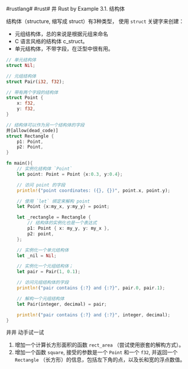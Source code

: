 #rustlang# #rust#
井 Rust by Example 3.1. 结构体

结构体（structure, 缩写成 struct）有3种类型， 使用 `struct` 关键字来创建：

* 元组结构体，总的来说是根据元组来命名
* C 语言风格的结构体 c_struct。
* 单元结构体，不带字段，在泛型中很有用。

```rust
// 单元结构体
struct Nil;

// 元组结构体
struct Pair(i32, f32);

// 带有两个字段的结构体
struct Point {
    x: f32,
    y: f32,
}

// 结构体可以作为另一个结构体的字段
井[allow(dead_code)]
struct Rectangle {
    p1: Point,
    p2: Point,
}

fn main(){
    // 实例化结构体 `Point`
    let point: Point = Point {x:0.3, y:0.4};

    // 访问 point 的字段
    println!("point coordinates: ({}, {})", point.x, point.y);

    // 使用 `let` 绑定来解构 point
    let Point {x:my_x, y:my_y} = point;

    let _rectangle = Rectangle {
        // 结构体的实例化也是一个表达式
        p1: Point { x: my_y, y: my_x },
        p2: point,
    };

    // 实例化一个单元结构体
    let _nil = Nil;

    // 实例化一个元组结构体；
    let pair = Pair(1, 0.1);

    // 访问元组结构体的字段
    println!("pair contains {:?} and {:?}", pair.0, pair.1);

    // 解构一个元组结构体
    let Pair(integer, decimal) = pair;

    println!("pair contains {:?} and {:?}", integer, decimal);
}
```

井井 动手试一试

1. 增加一个计算长方形面积的函数 `rect_area` （尝试使用嵌套的解构方式）。
2. 增加一个函数 `square`, 接受的参数是一个 `Point` 和一个 `f32`, 并返回一个 `Rectangle` （长方形）的信息，包括左下角的点，以及长和宽的浮点数值。

